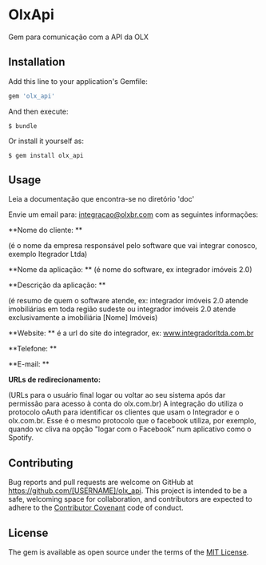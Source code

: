 # OlxApi

Gem para comunicação com a API da OLX

## Installation

Add this line to your application's Gemfile:

```ruby
gem 'olx_api'
```

And then execute:

    $ bundle

Or install it yourself as:

    $ gem install olx_api

## Usage

Leia a documentação que encontra-se no diretório 'doc'

Envie um email para: integracao@olxbr.com com as seguintes informações:


**Nome do cliente: **

(é o nome da empresa responsável pelo software que vai integrar conosco, exemplo Itegrador Ltda)

**Nome da aplicação: **
(é nome do software, ex integrador imóveis 2.0)

**Descrição da aplicação: **

(é resumo de quem o software atende, ex: integrador imóveis 2.0 atende imobiliárias em toda região sudeste ou integrador imóveis 2.0 atende exclusivamente a imobiliária [Nome] Imóveis)

**Website: ** é a url do site do integrador, ex: www.integradorltda.com.br 

**Telefone: **

**E-mail: **

**URLs de redirecionamento:**

(URLs para o usuário final logar ou voltar ao seu sistema após dar permissão para acesso à conta do olx.com.br)
A integração do  utiliza o protocolo oAuth para identificar os clientes que usam o Integrador e o olx.com.br. Esse é o mesmo protocolo que o facebook utiliza, por exemplo, quando vc cliva na opção "logar com o Facebook” num aplicativo como o Spotify.

## Contributing

Bug reports and pull requests are welcome on GitHub at https://github.com/[USERNAME]/olx_api. This project is intended to be a safe, welcoming space for collaboration, and contributors are expected to adhere to the [Contributor Covenant](contributor-covenant.org) code of conduct.


## License

The gem is available as open source under the terms of the [MIT License](http://opensource.org/licenses/MIT).


